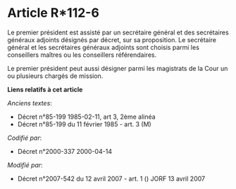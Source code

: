# Article R*112-6

Le premier président est assisté par un secrétaire général et des secrétaires généraux adjoints désignés par décret, sur sa
proposition. Le secrétaire général et les secrétaires généraux adjoints sont choisis parmi les conseillers maîtres ou les
conseillers référendaires.

Le premier président peut aussi désigner parmi les magistrats de la Cour un ou plusieurs chargés de mission.

**Liens relatifs à cet article**

_Anciens textes_:

  - Décret n°85-199 1985-02-11, art 3, 2ème alinéa
  - Décret n°85-199 du 11 février 1985 - art. 3 (M)

_Codifié par_:

  - Décret n°2000-337 2000-04-14

_Modifié par_:

  - Décret n°2007-542 du 12 avril 2007 - art. 1 () JORF 13 avril 2007
